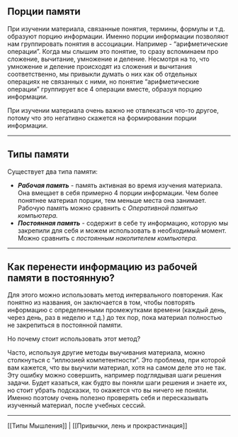 ## Порции памяти

При изучении материала, связанные понятия, термины, формулы и т.д. образуют порцию информации. Именно порции информации позволяют нам группировать понятия в ассоциации.
Например - “арифметические операции”. Когда мы слышим это понятие, то сразу вспоминаем про сложение, вычитание, умножение и деление. Несмотря на то, что умножение и деление происходят из сложения и вычитания соответственно, мы привыкли думать о них как об отдельных операциях не связанных с ними, но понятие “арифметические операции” группирует все 4 операции вместе, образуя порцию информации.

При изучении материала очень важно не отвлекаться что-то другое, потому что это негативно скажется на формировании порции информации.

---
## Типы памяти

Существует два типа памяти:
- ***Рабочая память*** - память активная во время изучения материала. Она вмещает в себя примерно 4 порции информации. Чем более понятнее материал порции, тем меньше места она занимает. Рабочую память можно сравнить с *Оперативной памятью компьютера.*
- ***Постоянная память*** - содержит в себе ту информацию, которую мы закрепили для себя и можем использовать в необходимый момент. Можно сравнить с *постоянным накопителем компьютера.*

---
## Как перенести информацию из рабочей памяти в постоянную?

Для этого можно использовать метод интервального повторения. Как понятно из названия, он заключается в том, чтобы повторять информацию с определенными промежутками времени (каждый день, через день, раз в неделю и т.д.) до тех пор, пока материал полностью не закрепиться в постоянной памяти.

Но почему стоит использовать этот метод?

Часто, используя другие методы выучивания материала, можно столкнуться с “иллюзией компетентности”. Это проблема, при которой вам кажется, что вы выучили материал, хотя на самом деле это не так. Эту ошибку можно совершить, например подглядывая шаги решения задачи. Будет казаться, как будто вы поняли шаги решения и знаете их, но стоит убрать подсказки, то окажется что вы ничего не поняли. Именно поэтому очень полезно проверять себя и пересказывать изученный материал, после учебных сессий.

---
[[Типы Мышления]] | [[Привычки, лень и прокрастинация]]
